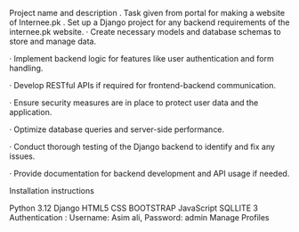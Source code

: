 Project name and description
.         Task given from portal for making a website of Internee.pk
.         Set up a Django project for any backend requirements of the internee.pk website.
·         Create necessary models and database schemas to store and manage data.

·         Implement backend logic for features like user authentication and form handling.

·         Develop RESTful APIs if required for frontend-backend communication.

·         Ensure security measures are in place to protect user data and the application.

·         Optimize database queries and server-side performance.

·         Conduct thorough testing of the Django backend to identify and fix any issues.

·         Provide documentation for backend development and API usage if needed.

Installation instructions

Python 3.12
Django
HTML5
CSS
BOOTSTRAP
JavaScript
SQLLITE 3
Authentication : Username: Asim ali, Password: admin
Manage Profiles



